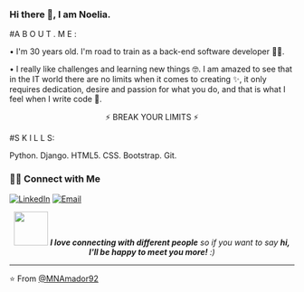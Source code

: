 ### Hi there 👋, I am Noelia.

<!--
**MNAmador92/MNAmador92** is a ✨ _special_ ✨ repository because its `README.md` (this file) appears on your GitHub profile.

Here are some ideas to get you started:

- 🔭 I’m currently working on ...
- 🌱 I’m currently learning ...
- 👯 I’m looking to collaborate on ...
- 🤔 I’m looking for help with ...
- 💬 Ask me about ...
- 📫 How to reach me: ...
- 😄 Pronouns: ...
- ⚡ Fun fact: ...
-->
#A B O U T . M E :

• I'm 30 years old. I'm road to train as a back-end software developer 👩‍💻.

• I really like challenges and learning new things 🤓. I am amazed to see that in the IT world there are no limits when it comes to creating ✨, it only requires dedication, desire and passion for what you do, and that is what I feel when I write code 🤩.

<p align="center">
⚡ BREAK YOUR LIMITS ⚡


#S K I L L S:

Python. Django. HTML5. CSS. Bootstrap. Git.

<h3> 🤝🏻 Connect with Me </h3>

<a href="https://www.linkedin.com/in/mnamador92/" target="_blank"><img alt="LinkedIn" src="https://img.shields.io/badge/LinkedIn-@mnamador92-blue?style=flat&logo=linkedin"></a>
<a href="mailto:mnamador92@gmail.com"><img alt="Email" src="https://img.shields.io/badge/Email-mnamador92@gmail.com-blue?style=flat&logo=gmail"></a>
</p>

<p align="center">
<img src="https://media.giphy.com/media/LnQjpWaON8nhr21vNW/giphy.gif" width="60"> <em><b>I love connecting with different people</b> so if you want to say <b>hi, I'll be happy to meet you more!</b> :)</em>

---

⭐️ From [@MNAmador92](https://github.com/MNAmador92)
